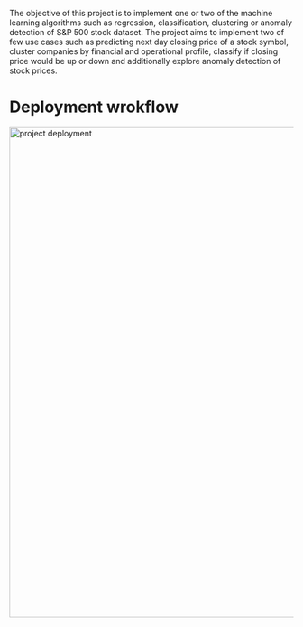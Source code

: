 The objective of this project is  to implement one or two of the machine learning algorithms such as regression, classification, clustering or anomaly detection of S&P 500 stock dataset. The project aims to implement two of few use cases such as predicting next day closing price of a stock symbol, cluster companies by financial and operational profile, classify if closing price would be up or down and additionally explore anomaly detection of stock prices. 

# Deployment wrokflow

<img width="868" alt="project deployment" src="https://github.com/user-attachments/assets/28775e0d-42a5-4776-83ab-c851b5f8b6bc" />
